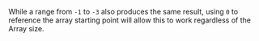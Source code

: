 While a range from `-1` to `-3` also produces the same result, using `0` to reference the array starting point will allow this to work regardless of the Array size.
